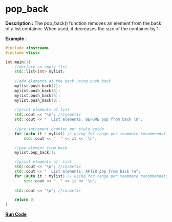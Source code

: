 # pop_back

**Description :** The pop_back() function removes an element from the back of a list container. When used, it decreases the size of the container by 1.

**Example** :
```cpp
#include <iostream>
#include <list>

int main(){
    //declare an empty list
    std::list<int> mylist; 
    
    //add elements at the back using push_back
    mylist.push_back(2);
    mylist.push_back(3);
    mylist.push_back(5);
    mylist.push_back(8);
  
    //print elements of list
    std::cout << '\n'; //cosmetic
    std::cout << "  List elements; BEFORE pop from back \n";
    
    //pre-increment counter per style guide
    for (auto it : mylist) // using for range per teammate recommendation
        std::cout << "  " << it << '\n';

    //pop element from back 
    mylist.pop_back();

    //print elements of  list
    std::cout << '\n'; //cosmetic
    std::cout << "  List elements; AFTER pop from back \n";
    for (auto it : mylist) // using for range per teammate recommendation
        std::cout << "  " << it << '\n';
    
    std::cout << '\n'; //cosmetic

    return 0;
}
```

**[Run Code](https://rextester.com/FFW41893)**